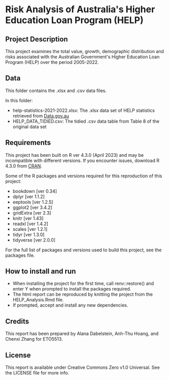 # Risk Analysis of Australia's Higher Education Loan Program (HELP)

## Project Description

This project examines the total value, growth, demographic distribution and risks associated with the Australian Government's Higher Education Loan Program (HELP) over the period 2005-2022.

## Data

This folder contains the .xlsx and .csv data files.

In this folder:

- help-statistics-2021-2022.xlsx: The .xlsx data set of HELP statistics retrieved from [Data.gov.au](https://data.gov.au/dataset/ds-dga-ce4c58ec-c930-4a05-8a37-f244d960e5f8/details?q=taxation%20statistics)
- HELP_DATA_TIDIED.csv: The tidied .csv data table from Table 8 of the original data set

## Requirements

This project has been built on R ver 4.3.0 (April 2023) and may be incompatible with different versions. 
If you encounter issues, download R 4.3.0 from [CRAN](https://cran.r-project.org/).

Some of the R packages and versions required for this reproduction of this project:

- bookdown [ver 0.34]
- dplyr [ver 1.1.2]
- eeptools [ver 1.2.5]
- ggplot2 [ver 3.4.2]
- gridExtra [ver 2.3]
- knitr [ver 1.43]
- readxl [ver 1.4.2]
- scales [ver 1.2.1]
- tidyr [ver 1.3.0]
- tidyverse [ver 2.0.0]

For the full list of packages and versions used to build this project, see the packages file. 

## How to install and run

- When installing the project for the first time, call renv::restore() and enter Y when prompted to install the packages required.
- The html report can be reproduced by knitting the project from the HELP_Analysis.Rmd file.
- If prompted, accept and install any new dependencies.

## Credits

This report has been prepared by Alana Dabelstein, Anh-Thu Hoang, and Chenxi Zhang for ETO5513.

## License

This report is available under Creative Commons Zero v1.0 Universal. See the LICENSE file for more info.
